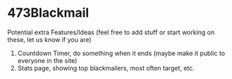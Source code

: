 # 473Blackmail

Potential extra Features/Ideas (feel free to add stuff or start working on these, let us know if you are)
1. Countdown Timer, do something when it ends (maybe make it public to everyone in the site)
2. Stats page, showing top blackmailers, most often target, etc.
